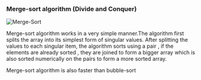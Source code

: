 
### Merge-sort algorithm (Divide and Conquer)

![Merge-Sort](http://markmwaura.github.io/images/Merge_sort_algorithm.png)

Merge-sort algorithm works in a very simple manner.The algorithm first splits the array into its simplest form of singular values.
After splitting the values to each singular item, the algorithm sorts using a pair , if the elements are already sorted , they are joined to form a bigger array which is also sorted numerically on the pairs to form a more sorted array.

Merge-sort algorithm is also faster than bubble-sort
